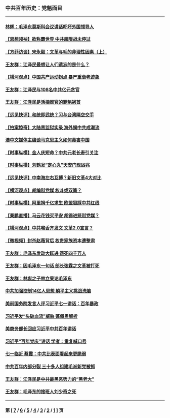 ### 中共百年历史：党魁面目
---
#### [林辉：毛泽东莫斯科会议讲话吓坏外国领导人](../../pages/nf1176107/n13917931.md?03280430) 
#### [【思想领袖】欲称霸世界 中共超限战未停过](../../pages/nf1176107/n13745142.md?03280430) 
#### [【方菲访谈】宋永毅：文革与毛的非理性因素（上）](../../pages/nf1176107/n13469956.md?03280430) 
#### [王友群：江泽民最想让人们遗忘的是什么？](../../pages/nf1176107/n13408949.md?03280430) 
#### [【横河观点】中国共产运动拐点 暴严重衰老迹象](../../pages/nf1176107/n13388333.md?03280430) 
#### [王友群：江泽民与108名中共亿元贪官](../../pages/nf1176107/n13352358.md?03280430) 
#### [王友群：江泽民是活摘器官的罪魁祸首](../../pages/nf1176107/n13336903.md?03280430) 
#### [【远见快评】和统即武统？习与台湾隔空交手](../../pages/nf1176107/n13297739.md?03280430) 
#### [【拍案惊奇】大陆黑监狱实录 海外揭中共成潮流](../../pages/nf1176107/n13288853.md?03280430) 
#### [澳中文媒体主编谈马克思主义如何毒害中国](../../pages/nf1176107/n13257387.md?03280430) 
#### [【时事纵横】金人庆短命？中共元老长寿引关注](../../pages/nf1176107/n13217934.md?03280430) 
#### [【时事纵横】刘鹤发“定心丸”天安门现凶兆](../../pages/nf1176107/n13215416.md?03280430) 
#### [【远见快评】中南海左右互搏？新旧文革4大对比](../../pages/nf1176107/n13214745.md?03280430) 
#### [【横河观点】胡编怼党媒 权斗或双簧？](../../pages/nf1176107/n13210864.md?03280430) 
#### [【时事纵横】阿里捐千亿求生 欧盟狠踩中共红线](../../pages/nf1176107/n13206431.md?03280430) 
#### [【秦鹏直播】马云花钱买平安 胡锡进怒怼党媒？](../../pages/nf1176107/n13206392.md?03280430) 
#### [【横河观点】中共喉舌齐发文 文革2.0宣言？](../../pages/nf1176107/n13201248.md?03280430) 
#### [【微视频】封杀赵薇背后 权贵家族资本遭整肃](../../pages/nf1176107/n13197798.md?03280430) 
#### [王友群：毛泽东发动大跃进 饿死四千万人](../../pages/nf1176107/n13177158.md?03280430) 
#### [王友群：因毛泽东一句话 部长张霖之文革被打死](../../pages/nf1176107/n13161711.md?03280430) 
#### [王友群：林彪之子林立果论毛泽东](../../pages/nf1176107/n13128622.md?03280430) 
#### [中共加强控制14亿人思想 躺平主义挑战洗脑](../../pages/nf1176107/n13094299.md?03280430) 
#### [美前国务院发言人评习近平七一讲话：百年暴政](../../pages/nf1176107/n13066986.md?03280430) 
#### [习近平发“头破血流”威胁 蓬佩奥解析](../../pages/nf1176107/n13063604.md?03280430) 
#### [美商务部长回应习近平中共百年讲话](../../pages/nf1176107/n13062903.md?03280430) 
#### [习近平“百年党庆”讲话 学者：重复喊口号](../../pages/nf1176107/n13061411.md?03280430) 
#### [七一临近 蔡霞：中共比表面看起来更脆弱](../../pages/nf1176107/n13056418.md?03280430) 
#### [中共百年内部分裂 三十多人组建毛派新党被抓](../../pages/nf1176107/n13044023.md?03280430) 
#### [王友群：江泽民是中共最黑恶势力的“黑老大”](../../pages/nf1176107/n13022180.md?03280430) 
#### [王友群：毛泽东的接班人刘少奇之死](../../pages/nf1176107/n12991772.md?03280430) 

---
#### 第 [ [7](./7.md?03280430) / [6](./6.md?03280430) / [5](./5.md?03280430) / [4](./4.md?03280430) / [3](./3.md?03280430) / [2](./2.md?03280430) / [1](./1.md?03280430) ] 页
